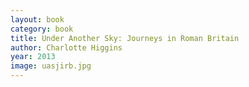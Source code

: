 ```yaml
---
layout: book
category: book
title: Under Another Sky: Journeys in Roman Britain
author: Charlotte Higgins
year: 2013
image: uasjirb.jpg
---
```

